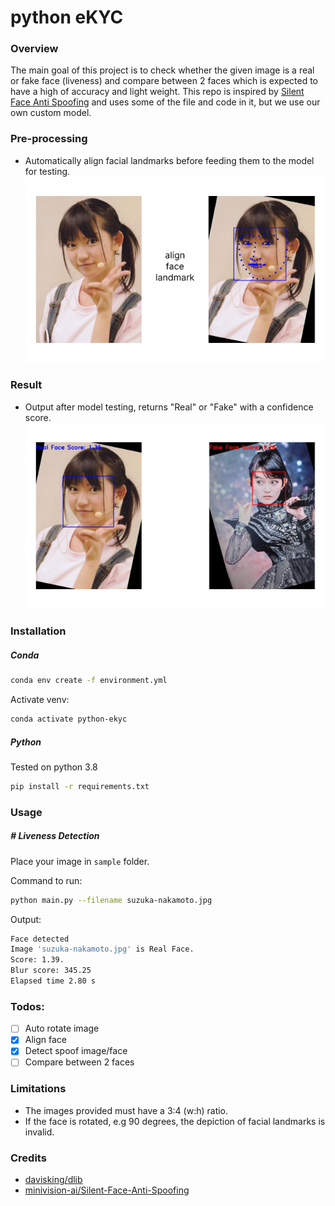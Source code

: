 # python eKYC

### Overview
The main goal of this project is to check whether the given image is a real or fake face (liveness) and compare between 2 faces which is expected to have a high of accuracy and light weight. This repo is inspired by [Silent Face Anti Spoofing](https://github.com/minivision-ai/Silent-Face-Anti-Spoofing) and uses some of the file and code in it, but we use our own custom model. 

### Pre-processing
- Automatically align facial landmarks before feeding them to the model for testing.
![auto align face landmark](/src/align-face.png)

### Result
- Output after model testing, returns "Real" or "Fake" with a confidence score.
![auto align face landmark](/src/result.png)


### Installation
##### Conda
```bash
conda env create -f environment.yml
```

Activate venv:
```bash
conda activate python-ekyc
```

##### Python
Tested on python 3.8
```bash
pip install -r requirements.txt
```

### Usage

##### # Liveness Detection 
Place your image in `sample` folder.<br/>

Command to run:
```bash
python main.py --filename suzuka-nakamoto.jpg
```

Output:
```bash
Face detected
Image 'suzuka-nakamoto.jpg' is Real Face.
Score: 1.39.
Blur score: 345.25
Elapsed time 2.80 s
```

### Todos:
- [ ] Auto rotate image
- [x] Align face
- [x] Detect spoof image/face
- [ ] Compare between 2 faces

### Limitations
- The images provided must have a 3:4 (w:h) ratio.
- If the face is rotated, e.g 90 degrees, the depiction of facial landmarks is invalid.

### Credits
- [davisking/dlib](https://github.com/davisking/dlib)
- [minivision-ai/Silent-Face-Anti-Spoofing](https://github.com/minivision-ai/Silent-Face-Anti-Spoofing)